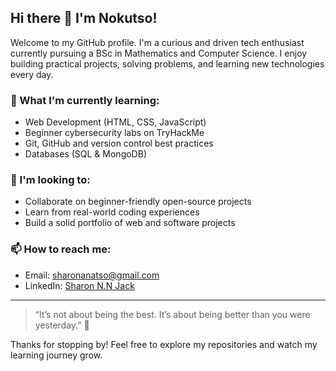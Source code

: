 ## Hi there 👋 I'm Nokutso!

Welcome to my GitHub profile. I'm a curious and driven tech enthusiast currently pursuing a BSc in Mathematics and Computer Science. I enjoy building practical projects, solving problems, and learning new technologies every day.

### 🌱 What I'm currently learning:
- Web Development (HTML, CSS, JavaScript)
- Beginner cybersecurity labs on TryHackMe
- Git, GitHub and version control best practices
- Databases (SQL & MongoDB)

### 👀 I'm looking to:
- Collaborate on beginner-friendly open-source projects
- Learn from real-world coding experiences
- Build a solid portfolio of web and software projects

### 📫 How to reach me:
- Email: sharonanatso@gmail.com
- LinkedIn: [Sharon N.N Jack](https://www.linkedin.com/in/sharon-nanayaa-nokutso-jack) 

---

> “It’s not about being the best. It’s about being better than you were yesterday.” 🌱

Thanks for stopping by! Feel free to explore my repositories and watch my learning journey grow.

